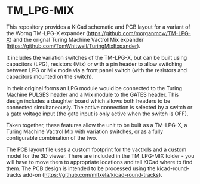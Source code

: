 # TM_LPG-MIX

This repository provides a KiCad schematic and PCB layout for a variant of the Worng TM-LPG-X expander (https://github.com/morganmcw/TM-LPG-X) and the orignal Turing Machine Vactrol Mix expander (https://github.com/TomWhitwell/TuringMixExpander).

It includes the variation switches of the TM-LPG-X, but can be built using capacitors (LPG), resistors (Mix) or with a pin header to allow switching between LPG or Mix mode via a front panel switch (with the resistors and capacitors mounted on the switch).

In their original forms an LPG module would be connected to the Turing Machine PULSES header and a Mix module to the GATES header. This design includes a daughter board which allows both headers to be connected simultaneously. The active connection is selected by a switch or a gate voltage input (the gate input is only active when the switch is OFF).

Taken together, these features allow the unit to be built as a TM-LPG-X, a Turing Machine Vactrol Mix with variation switches, or as a fully configurable combination of the two.

The PCB layout file uses a custom footprint for the vactrols and a custom model for the 3D viewer. There are included in the TM_LPG-MIX folder - you will have to move them to appropriate locations and tell KiCad where to find them. The PCB design is intended to be processed using the kicad-round-tracks add-on (https://github.com/mitxela/kicad-round-tracks).
